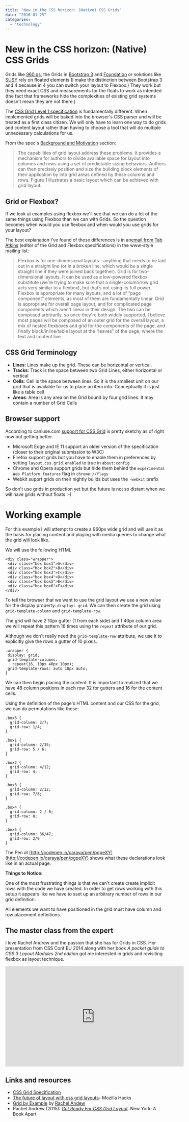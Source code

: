```yaml
---
title: "New in the CSS horizon: (Native) CSS Grids"
date: "2016-01-25"
categories: 
  - "technology"
---
```


# New in the CSS horizon: (Native) CSS Grids

Grids like [960.gs](http://960.gs/), the Grids in [Bootstrap 3](https://getbootstrap.com/examples/grid/) and [Foundation](http://foundation.zurb.com/) or solutions like [SUSY](http://susy.oddbird.net/) rely on floated elements (I make the distinction between Bootstrap 3 and 4 because in 4 you can switch your layout to Flexbox.) They work but they need exact CSS and measurements for the floats to work as intended (the fact that frameworks hide the complexities of existing grid systems doesn't mean they are not there.)

The [CSS Grid Level 1 specification](http://www.w3.org/TR/css-grid-1/) is fundamentally different. When implemented grids will be baked into the browser's CSS parser and will be treated as a first class citizen. We will only have to learn one way to do grids and content layout rather than having to choose a tool that will do multiple unnecessary calculations for us.

From the spec's [Background and Motivation](http://www.w3.org/TR/css-grid-1/#background) section:

> The capabilities of grid layout address these problems. It provides a mechanism for authors to divide available space for layout into columns and rows using a set of predictable sizing behaviors. Authors can then precisely position and size the building block elements of their application by into grid areas defined by these columns and rows. Figure 1 illustrates a basic layout which can be achieved with grid layout.

## Grid or Flexbox?

If we look at examples using flexbox we'll see that we can do a lot of the same things using Flexbox than we can with Grids. So the question becomes when would you use flexbox and when would you use grids for your layout?

The best explanation I've found of these differences is in an[email from Tab Atkins](http://lists.w3.org/Archives/Public/www-style/2013May/0114.html) (editor of the Grid and Flexbox specifications) in the www-style mailing list:

> Flexbox is for one-dimensional layouts—anything that needs to be laid out in a straight line (or in a broken line, which would be a single straight line if they were joined back together). Grid is for two-dimensional layouts. It can be used as a low-powered flexbox substitute (we’re trying to make sure that a single-column/row grid acts very similar to a flexbox), but that’s not using its full power. Flexbox is appropriate for many layouts, and a lot of “page component” elements, as most of them are fundamentally linear. Grid is appropriate for overall page layout, and for complicated page components which aren't linear in their design. The two can be composed arbitrarily, so once they're both widely supported, I believe most pages will be composed of an outer grid for the overall layout, a mix of nested flexboxes and grid for the components of the page, and finally block/inline/table layout at the “leaves” of the page, where the text and content live.

## CSS Grid Terminology

- **Lines**: Lines make up the grid. These can be horizontal or vertical.
- **Tracks**: Track is the space between two Grid Lines, either horizontal or vertical
- **Cells**: Cell is the space between lines. So it is the smallest unit on our grid that is available for us to place an item into. Conceptually it is just like a table cell
- **Areas**: Area is any area on the Grid bound by four grid lines. It may contain a number of Grid Cells

## Browser support

According to caniuse.com [support for CSS Grid](http://caniuse.com/#feat=css-grid) is pretty sketchy as of right now but getting better.

- Microsoft Edge and IE 11 support an older version of the specification (closer to their original submission to W3C)
- Firefox support grids but you have to enable them in preferences by setting `layout.css.grid.enabled` to true in `about:config`
- Chrome and Opera support grids but hide them behind the `experimental Web Platform features` flag in `chrome://flags`
- Webkit supprt grids on their nightly builds but uses the `-webkit` prefix

So don't use grids in production yet but the future is not so distant when we will have grids without floats :-)

# Working example

For this example I will attempt to create a 960px wide grid and will use it as the basis for placing content and playing with media queries to change what the grid will look like.

We will use the following HTML

```
<div class="wrapper">
 <div class="box box1">A</div>
 <div class="box box2">B</div>
 <div class="box box3">C</div>
 <div class="box box4">D</div>
 <div class="box box5">E</div>
 <div class="box box6">F</div>
</div>
```

To tell the browser that we want to use the grid layout we use a new value for the display property: `display: grid`. We can then create the grid using `grid-template-column` and `grid-template-row`.

The grid will have 2 10px gutter (1 from each side) and 1 40px column area we will repeat this pattern 16 times using the `repeat` attribute of our grid.

Although we don't really need the `grid-template-row` attribute, we use it to explicitly give the rows a gutter of 10 pixels.

```
.wrapper {
 display: grid;
 grid-template-columns: 
   repeat(16, 10px 40px 10px);
 grid-template-rows: auto 10px auto;
}
```

We can then begin placing the content. It is important to realized that we have 48 column positions in each row 32 for gutters and 16 for the content cells.

Using the definition of the page's HTML content and our CSS for the grid, we can do permutations like these:

```
.box6 {
  grid-column: 2/7;
  grid-row: 1/4;
}

.box1 {
  grid-column: 2/35;
  grid-row: 5 / 6;
}

.box2 {
  grid-column: 4/12;
  grid-row: 4;
}

.box3 {
  grid-column: 2/12;
  grid-row: 7/8;
}

.box4 {
  grid-column: 2 / 6;
  grid-row: 8;
}

.box5 {
  grid-column: 36/47;
  grid-row: 2/9
}
```

The Pen at [http://codepen.io/caraya/pen/pgpeXY](http://codepen.io/caraya/pen/pgpeXY) shows what these declarations look like in an actual page.

**Things to Notice:**

One of the most frustrating things is that we can't create create implicit rows with the code we have created. In order to get rows working with this setup it appears like we have to sset up an arbitrary number of rows in our grid definition.

All elements we want to have positioned in the grid must have column and row placement definitions.

## The master class from the expert

I love Rachel Andrew and the passion that she has for Grids in CSS. Her presentation from CSS Conf EU 2014 along with her book _A pocket guide to CSS 3 Layout Modules 2nd edition_ got me interested in grids and revisiting flexbox as layout technique.

<iframe src="https://www.youtube.com/embed/GRexIOtGhBU?rel=0" width="560" height="315" frameborder="0" allowfullscreen="allowfullscreen"></iframe>

## Links and resources

- [CSS Grid Specification](http://www.w3.org/TR/css-grid-1/)
- [The future of layout with css grid layouts](https://hacks.mozilla.org/2015/09/the-future-of-layout-with-css-grid-layouts/)\- Mozilla Hacks
- [Grid by Example](http://gridbyexample.com/) by [Rachel Andew](https://rachelandrew.co.uk/)
- Rachel Andrew (2015): _[Get Ready For CSS Grid Layout](http://abookapart.com/products/get-ready-for-css-grid-layout)_. New York: A Book Apart
